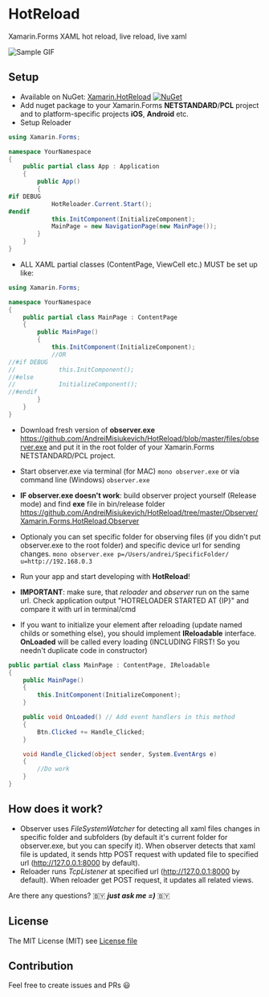 # HotReload
Xamarin.Forms XAML hot reload, live reload, live xaml

![Sample GIF](https://github.com/AndreiMisiukevich/HotReload/blob/master/files/gf1.gif?raw=true)


## Setup
* Available on NuGet: [Xamarin.HotReload](http://www.nuget.org/packages/Xamarin.HotReload) [![NuGet](https://img.shields.io/nuget/v/Xamarin.HotReload.svg?label=NuGet)](https://www.nuget.org/packages/Xamarin.HotReload)
* Add nuget package to your Xamarin.Forms **NETSTANDARD**/**PCL** project and to platform-specific projects **iOS**, **Android** etc.
* Setup Reloader
```csharp
using Xamarin.Forms;

namespace YourNamespace
{
    public partial class App : Application
    {
        public App()
        {
#if DEBUG
            HotReloader.Current.Start();     
#endif
            this.InitComponent(InitializeComponent);
            MainPage = new NavigationPage(new MainPage());
        }
    }
}
```

* ALL XAML partial classes (ContentPage, ViewCell etc.) MUST be set up like:
```csharp
using Xamarin.Forms;

namespace YourNamespace
{
    public partial class MainPage : ContentPage
    {
        public MainPage()
        {
            this.InitComponent(InitializeComponent);
            //OR
//#if DEBUG
//            this.InitComponent();
//#else
//            InitializeComponent();
//#endif
        }
    }
}
```

* Download fresh version of **observer.exe** https://github.com/AndreiMisiukevich/HotReload/blob/master/files/observer.exe and put it in the root folder of your Xamarin.Forms NETSTANDARD/PCL project.
* Start observer.exe via terminal (for MAC) ```mono observer.exe``` or via command line (Windows) ```observer.exe```
* **IF observer.exe doesn't work**: build observer project yourself (Release mode) and find **exe** file in bin/release folder https://github.com/AndreiMisiukevich/HotReload/tree/master/Observer/Xamarin.Forms.HotReload.Observer 
* Optionaly you can set specific folder for observing files (if you didn't put observer.exe to the root folder) and specific device url for sending changes.
```mono observer.exe p=/Users/andrei/SpecificFolder/ u=http://192.168.0.3```
* Run your app and start developing with **HotReload**!

* **IMPORTANT**: make sure, that *reloader* and *observer* run on the same url. Check application output "HOTRELOADER STARTED AT {IP}" and compare it with url in terminal/cmd

* If you want to initialize your element after reloading (update named childs or something else), you should implement **IReloadable** interface. **OnLoaded** will be called every loading (INCLUDING FIRST! So you needn't duplicate code in constructor)

```csharp
public partial class MainPage : ContentPage, IReloadable
{
    public MainPage()
    {
        this.InitComponent(InitializeComponent);
    }

    public void OnLoaded() // Add event handlers in this method
    {
        Btn.Clicked += Handle_Clicked;
    }

    void Handle_Clicked(object sender, System.EventArgs e)
    {
        //Do work
    }
}
```

## How does it work?
- Observer uses *FileSystemWatcher* for detecting all xaml files changes in specific folder and subfolders (by default it's current folder for observer.exe, but you can specify it). When observer detects that xaml file is updated, it sends http POST request with updated file to specified url (http://127.0.0.1:8000 by default).
- Reloader runs *TcpListener* at specified url (http://127.0.0.1:8000 by default). When reloader get POST request, it updates all related views.

Are there any questions? 🇧🇾 ***just ask me =)*** 🇧🇾

## License
The MIT License (MIT) see [License file](LICENSE)

## Contribution
Feel free to create issues and PRs 😃
